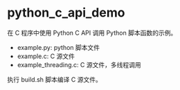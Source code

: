 # python_c_api_demo

在 C 程序中使用 Python C API 调用 Python 脚本函数的示例。

- example.py: python 脚本文件
- example.c: C 源文件
- example_threading.c: C 源文件，多线程调用

执行 build.sh 脚本编译 C 源文件。
